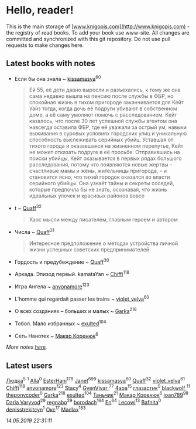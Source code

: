 # Hello, reader!
This is the main storage of [www.knigopis.com](http://www.knigopis.com) - the registry of read books.
To add your book use www-site. All changes are committed and synchronized with this git repository.
Do not use pull requests to make changes here.


## Latest books with notes
* Если бы она знала ~ [kissamasya](users/684/68439978-vkontakte)<sup>60</sup>
    > Ей 55, её дети давно выросли и разъехались, к тому же она сама недавно вышла на пенсию после службы в ФБР, но спокойная жизнь в тихом пригороде заканчивается для Кейт Уайз тогда, когда дочь её подруги убивают в собственном доме, а её саму умоляют помочь с расследованием.
    > Кейт казалось, что после 30 лет успешной службы агентом она навсегда оставила ФБР, где её уважали за острый ум, навыки выживания в суровых условиях городских улиц и уникальную способность выслеживать серийных убийц. Уставшая от тихого города и оказавшаяся на жизненном перепутье, Кейт не может отказать подруге в её просьбе.
    > Отправившись на поиски убийцы, Кейт оказывается в первых рядах большого расследования, потому что появляются новые жертвы – счастливые мамы и жёны, жительницы пригорода, – и становится ясно, что тихий городок оказался во власти серийного убийцы. Она узнаёт тайны и секреты соседей, которые предпочла бы не знать, осознавая, что жизнь идеальных улочек и красивых районов вовсе

* t ~ [Quaff](users/122/12267158-vkontakte)<sup>32</sup>
    > Хаос мысли между писателем, главным героем и автором

* Числа ~ [Quaff](users/122/12267158-vkontakte)<sup>31</sup>
    > Интересное предположение о методах устройства личной жизни успешных советских предпринимателей

* Гордость и предубеждение ~ [Quaff](users/122/12267158-vkontakte)<sup>30</sup>

* Аркада. Эпизод первый. kamataYan ~ [Chiffi](users/105/105831994080785626680-google)<sup>118</sup>

* Игра Ангела ~ [anvonamore](users/595/5957175-vkontakte)<sup>123</sup>

* L'homme qui regardait passer les trains ~ [violet_velva](users/116/116961712580551399099-google)<sup>60</sup>

* О всех созданиях – больших и малых ~ [Garka](users/115/115753719718250012620-google)<sup>218</sup>

* Тобол. Мало избранных ~ [exulted](users/100/100599204551896265722-google)<sup>104</sup>

* Сеть Нанотех ~ [Макар Коренюк](users/126/126368737-vkontakte)<sup>6</sup>


_More notes [here](latest_books_with_notes.md)._


## Latest users
[Людка](users/111/111038749-vkontakte)<sup>5</sup> 
[](users/114/114792281744850455512-google)<sup>1</sup> 
[Alla](users/103/103352250712959229257-google)<sup>0</sup> 
[EsterHani](users/305/30558181-vkontakte)<sup>178</sup> 
[Janet](users/108/108113656204404967440-google)<sup>699</sup> 
[kissamasya](users/684/68439978-vkontakte)<sup>60</sup> 
[Quaff](users/122/12267158-vkontakte)<sup>32</sup> 
[violet_velva](users/116/116961712580551399099-google)<sup>61</sup> 
[Chiffi](users/105/105831994080785626680-google)<sup>118</sup> 
[anvonamore](users/595/5957175-vkontakte)<sup>123</sup> 
[Stacy](users/309/30902475-vkontakte)<sup>4</sup> 
[GvenVivar ](users/158/158266434925901-facebook)<sup>77</sup> 
[4apa](users/117/117392596378069249667-google)<sup>15</sup> 
[глазастик](users/115/115257673890455357280-google)<sup>0</sup> 
[blackwolf ](users/236/236639644-vkontakte)<sup>11</sup> 
[theponycoder](users/195/195144442-vkontakte)<sup>0</sup> 
[Garka](users/115/115753719718250012620-google)<sup>218</sup> 
[exulted](users/100/100599204551896265722-google)<sup>104</sup> 
[Таньчик](users/209/2096581563762610-facebook)<sup>21</sup> 
[Макар Коренюк](users/126/126368737-vkontakte)<sup>6</sup> 
[joan789](users/240/2401650-vkontakte)<sup>98</sup> 
[Daria Varyvod](users/829/829893410524253-facebook)<sup>29</sup> 
[regnabo](users/870/870059322-yandex)<sup>29</sup> 
[borodach](users/157/15706320-vkontakte)<sup>164</sup> 
[En](users/333/333646551-vkontakte)<sup>64</sup> 
[Lecowi](users/521/521873425-vkontakte)<sup>13</sup> 
[Bafnita](users/142/1428344393-facebook)<sup>0</sup> 
[denisstrekitcyn](users/226/226617025-vkontakte)<sup>1</sup> 
[Окс](users/102/102536471289425216982-google)<sup>17</sup> 
[Madlax](users/158/158304782-vkontakte)<sup>183</sup> 


_14.05.2019 22:31:11_
